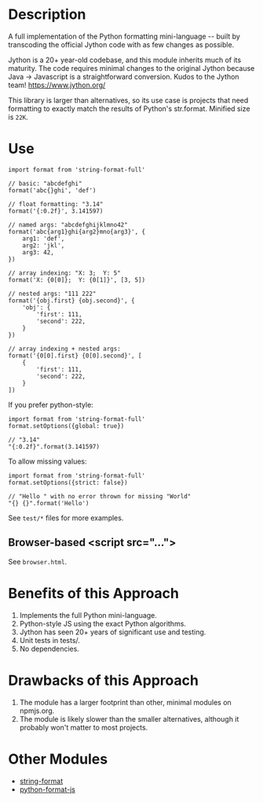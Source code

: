# Description

A full implementation of the Python formatting mini-language -- built by transcoding the official Jython code with as few changes as possible.

Jython is a 20+ year-old codebase, and this module inherits much of its maturity. The code requires minimal changes to the original Jython because Java -> Javascript is a straightforward conversion. Kudos to the Jython team! https://www.jython.org/

This library is larger than alternatives, so its use case is projects that need formatting to exactly match the results of Python's str.format. Minified size is `22K`.

# Use

```
import format from 'string-format-full'

// basic: "abcdefghi"
format('abc{}ghi', 'def')

// float formatting: "3.14"
format('{:0.2f}', 3.141597)

// named args: "abcdefghijklmno42"
format('abc{arg1}ghi{arg2}mno{arg3}', {
    arg1: 'def',
    arg2: 'jkl',
    arg3: 42,
})

// array indexing: "X: 3;  Y: 5"
format('X: {0[0]};  Y: {0[1]}', [3, 5])

// nested args: "111 222"
format('{obj.first} {obj.second}', {
    'obj': {
        'first': 111,
        'second': 222,
    }
})

// array indexing + nested args:
format('{0[0].first} {0[0].second}', [
    {
        'first': 111,
        'second': 222,
    }
])
```

If you prefer python-style:
```
import format from 'string-format-full'
format.setOptions({global: true})

// "3.14"
"{:0.2f}".format(3.141597)
```

To allow missing values:
```
import format from 'string-format-full'
format.setOptions({strict: false})

// "Hello " with no error thrown for missing "World"
"{} {}".format('Hello')
```



See `test/*` files for more examples.

## Browser-based &lt;script src="..."&gt;

See `browser.html`.


# Benefits of this Approach

1. Implements the full Python mini-language.
2. Python-style JS using the exact Python algorithms.
3. Jython has seen 20+ years of significant use and testing.
4. Unit tests in tests/.
5. No dependencies.

# Drawbacks of this Approach

1. The module has a larger footprint than other, minimal modules on npmjs.org.
2. The module is likely slower than the smaller alternatives, although
   it probably won't matter to most projects.

# Other Modules

- [string-format](https://www.npmjs.com/package/string-format)
- [python-format-js](https://www.npmjs.com/package/string-format-js)
